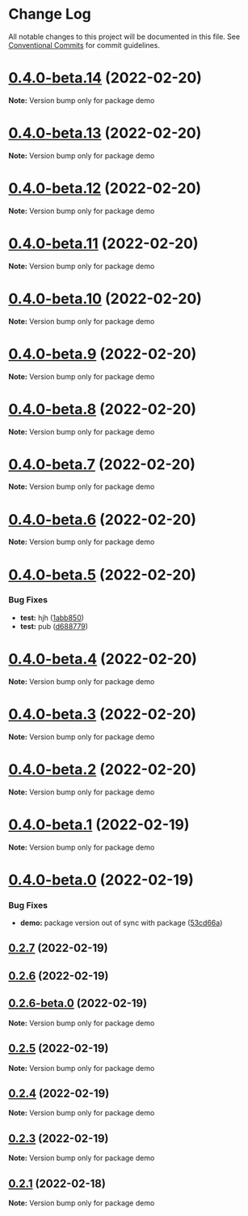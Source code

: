 # Change Log

All notable changes to this project will be documented in this file.
See [Conventional Commits](https://conventionalcommits.org) for commit guidelines.

# [0.4.0-beta.14](https://github.com/smerth/template-gatsby-theme/compare/v0.4.0-beta.13...v0.4.0-beta.14) (2022-02-20)

**Note:** Version bump only for package demo





# [0.4.0-beta.13](https://github.com/smerth/template-gatsby-theme/compare/v0.4.0-beta.12...v0.4.0-beta.13) (2022-02-20)

**Note:** Version bump only for package demo





# [0.4.0-beta.12](https://github.com/smerth/template-gatsby-theme/compare/v0.4.0-beta.11...v0.4.0-beta.12) (2022-02-20)

**Note:** Version bump only for package demo





# [0.4.0-beta.11](https://github.com/smerth/template-gatsby-theme/compare/v0.4.0-beta.10...v0.4.0-beta.11) (2022-02-20)

**Note:** Version bump only for package demo





# [0.4.0-beta.10](https://github.com/smerth/template-gatsby-theme/compare/v0.4.0-beta.9...v0.4.0-beta.10) (2022-02-20)

**Note:** Version bump only for package demo





# [0.4.0-beta.9](https://github.com/smerth/template-gatsby-theme/compare/v0.4.0-beta.8...v0.4.0-beta.9) (2022-02-20)

**Note:** Version bump only for package demo





# [0.4.0-beta.8](https://github.com/smerth/template-gatsby-theme/compare/v0.4.0-beta.7...v0.4.0-beta.8) (2022-02-20)

**Note:** Version bump only for package demo





# [0.4.0-beta.7](https://github.com/smerth/template-gatsby-theme/compare/v0.4.0-beta.6...v0.4.0-beta.7) (2022-02-20)

**Note:** Version bump only for package demo





# [0.4.0-beta.6](https://github.com/smerth/template-gatsby-theme/compare/v0.4.0-beta.5...v0.4.0-beta.6) (2022-02-20)

**Note:** Version bump only for package demo





# [0.4.0-beta.5](https://github.com/smerth/template-gatsby-theme/compare/v0.4.0-beta.4...v0.4.0-beta.5) (2022-02-20)


### Bug Fixes

* **test:** hjh ([1abb850](https://github.com/smerth/template-gatsby-theme/commit/1abb85098249a9a3fdde45359534ac6362074926))
* **test:** pub ([d688779](https://github.com/smerth/template-gatsby-theme/commit/d6887793dc8250e20ed63ad22987d6fcfe2c60d1))





# [0.4.0-beta.4](https://github.com/smerth/template-gatsby-theme/compare/v0.4.0-beta.3...v0.4.0-beta.4) (2022-02-20)

**Note:** Version bump only for package demo





# [0.4.0-beta.3](https://github.com/smerth/template-gatsby-theme/compare/v0.4.0-beta.2...v0.4.0-beta.3) (2022-02-20)

**Note:** Version bump only for package demo





# [0.4.0-beta.2](https://github.com/smerth/template-gatsby-theme/compare/v0.4.0-beta.1...v0.4.0-beta.2) (2022-02-20)

**Note:** Version bump only for package demo





# [0.4.0-beta.1](https://github.com/smerth/template-gatsby-theme/compare/v0.4.0-beta.0...v0.4.0-beta.1) (2022-02-19)

**Note:** Version bump only for package demo





# [0.4.0-beta.0](https://github.com/smerth/template-gatsby-theme/compare/v0.2.6-beta.0...v0.4.0-beta.0) (2022-02-19)


### Bug Fixes

* **demo:** package version out of sync with package ([53cd66a](https://github.com/smerth/template-gatsby-theme/commit/53cd66a1b3d80308205f451a0c5c21c54801b007))



## [0.2.7](https://github.com/smerth/template-gatsby-theme/compare/v0.2.6...v0.2.7) (2022-02-19)



## [0.2.6](https://github.com/smerth/template-gatsby-theme/compare/v0.2.5...v0.2.6) (2022-02-19)






## [0.2.6-beta.0](https://github.com/smerth/template-gatsby-theme/compare/v0.2.5...v0.2.6-beta.0) (2022-02-19)


**Note:** Version bump only for package demo





## [0.2.5](https://github.com/smerth/template-gatsby-theme/compare/v0.3.2...v0.2.5) (2022-02-19)

**Note:** Version bump only for package demo





## [0.2.4](https://github.com/smerth/template-gatsby-theme/compare/v0.2.3...v0.2.4) (2022-02-19)

**Note:** Version bump only for package demo





## [0.2.3](https://github.com/smerth/template-gatsby-theme/compare/v0.2.2...v0.2.3) (2022-02-19)

**Note:** Version bump only for package demo





## [0.2.1](https://github.com/smerth/template-gatsby-theme/compare/v0.3.0...v0.2.1) (2022-02-18)

**Note:** Version bump only for package demo

